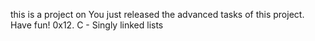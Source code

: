 this is a project on 
You just released the advanced tasks of this project. Have fun!
0x12. C - Singly linked lists
